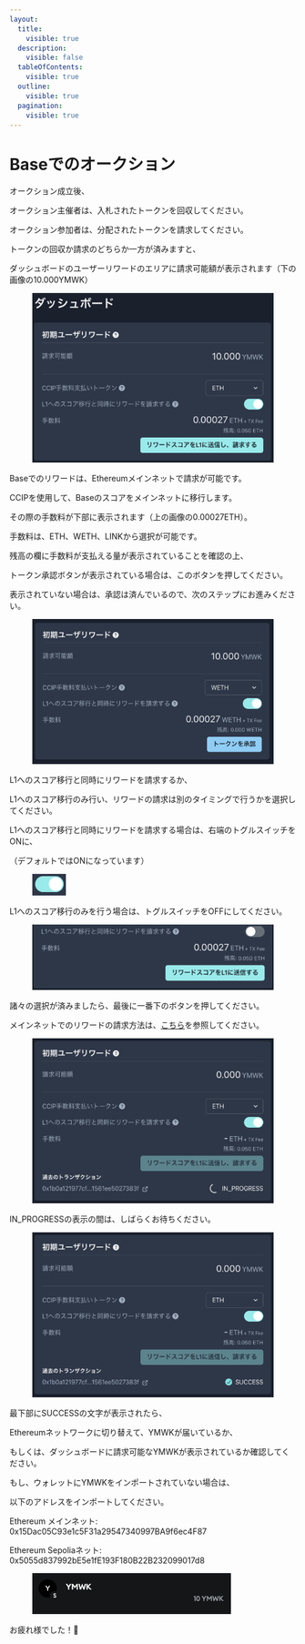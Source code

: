```yaml
---
layout:
  title:
    visible: true
  description:
    visible: false
  tableOfContents:
    visible: true
  outline:
    visible: true
  pagination:
    visible: true
---
```


# Baseでのオークション

オークション成立後、

オークション主催者は、入札されたトークンを回収してください。

オークション参加者は、分配されたトークンを請求してください。

トークンの回収か請求のどちらか一方が済みますと、

ダッシュボードのユーザーリワードのエリアに請求可能額が表示されます（下の画像の10.000YMWK）

<figure><img src="../../../.gitbook/assets/image (7) (1).png" alt=""><figcaption></figcaption></figure>

Baseでのリワードは、Ethereumメインネットで請求が可能です。

CCIPを使用して、Baseのスコアをメインネットに移行します。

その際の手数料が下部に表示されます（上の画像の0.00027ETH）。

手数料は、ETH、WETH、LINKから選択が可能です。

残高の欄に手数料が支払える量が表示されていることを確認の上、

トークン承認ボタンが表示されている場合は、このボタンを押してください。

表示されていない場合は、承認は済んでいるので、次のステップにお進みください。

<figure><img src="../../../.gitbook/assets/image (6) (1).png" alt=""><figcaption></figcaption></figure>

L1へのスコア移行と同時にリワードを請求するか、

L1へのスコア移行のみ行い、リワードの請求は別のタイミングで行うかを選択してください。

L1へのスコア移行と同時にリワードを請求する場合は、右端のトグルスイッチをONに、

（デフォルトではONになっています）

<figure><img src="../../../.gitbook/assets/image (1) (1).png" alt=""><figcaption></figcaption></figure>

L1へのスコア移行のみを行う場合は、トグルスイッチをOFFにしてください。

<figure><img src="../../../.gitbook/assets/image (1) (1) (1).png" alt=""><figcaption></figcaption></figure>

諸々の選択が済みましたら、最後に一番下のボタンを押してください。

メインネットでのリワードの請求方法は、[こちら](ethereumdenokushon.md)を参照してください。

<figure><img src="../../../.gitbook/assets/image (8) (1).png" alt=""><figcaption></figcaption></figure>

IN\_PROGRESSの表示の間は、しばらくお待ちください。

<figure><img src="../../../.gitbook/assets/image (9).png" alt=""><figcaption></figcaption></figure>

最下部にSUCCESSの文字が表示されたら、

Ethereumネットワークに切り替えて、YMWKが届いているか、

もしくは、ダッシュボードに請求可能なYMWKが表示されているか確認してください。

もし、ウォレットにYMWKをインポートされていない場合は、

以下のアドレスをインポートしてください。

Ethereum メインネット: 0x15Dac05C93e1c5F31a29547340997BA9f6ec4F87

Ethereum Sepoliaネット: 0x5055d837992bE5e1fE193F180B22B232099017d8

<figure><img src="../../../.gitbook/assets/スクリーンショット 2025-03-29 21.33.44.png" alt=""><figcaption></figcaption></figure>

お疲れ様でした！🎊
